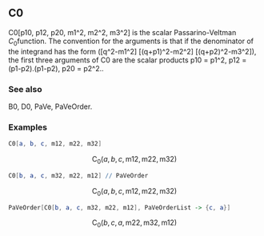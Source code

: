 ##  C0 

C0[p10, p12, p20, m1^2, m2^2, m3^2] is the scalar Passarino-Veltman $C_0$function. The convention for the arguments is that if the denominator of the integrand has the form ([q^2-m1^2] [(q+p1)^2-m2^2] [(q+p2)^2-m3^2]), the first three arguments of C0 are the scalar products p10 = p1^2, p12 = (p1-p2).(p1-p2), p20 = p2^2..

###  See also 

B0, D0, PaVe, PaVeOrder.

###  Examples 

```mathematica
C0[a, b, c, m12, m22, m32]
```

$$\text{C}_0(a,b,c,\text{m12},\text{m22},\text{m32})$$

```mathematica
C0[b, a, c, m32, m22, m12] // PaVeOrder
```

$$\text{C}_0(a,b,c,\text{m12},\text{m22},\text{m32})$$

```mathematica
PaVeOrder[C0[b, a, c, m32, m22, m12], PaVeOrderList -> {c, a}]
```

$$\text{C}_0(b,c,a,\text{m22},\text{m32},\text{m12})$$